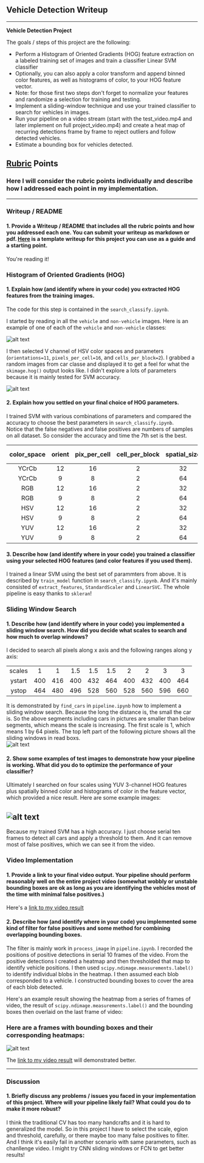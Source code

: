 ## Vehicle Detection Writeup
---

**Vehicle Detection Project**

The goals / steps of this project are the following:

* Perform a Histogram of Oriented Gradients (HOG) feature extraction on a labeled training set of images and train a classifier Linear SVM classifier
* Optionally, you can also apply a color transform and append binned color features, as well as histograms of color, to your HOG feature vector. 
* Note: for those first two steps don't forget to normalize your features and randomize a selection for training and testing.
* Implement a sliding-window technique and use your trained classifier to search for vehicles in images.
* Run your pipeline on a video stream (start with the test_video.mp4 and later implement on full project_video.mp4) and create a heat map of recurring detections frame by frame to reject outliers and follow detected vehicles.
* Estimate a bounding box for vehicles detected.

[//]: # (Image References)
[image1]: ./output_images/car_nocar.jpg
[image2]: ./output_images/hog.jpg
[image3]: ./output_images/pipeline.jpg
[image4]: ./output_images/heat.jpg
[image5]: ./examples/bboxes_and_heat.png
[image6]: ./examples/labels_map.png
[image7]: ./examples/output_bboxes.png
[video1]: ./test_videos_output/project_video_output.mp4

## [Rubric](https://review.udacity.com/#!/rubrics/513/view) Points
### Here I will consider the rubric points individually and describe how I addressed each point in my implementation.  

---
### Writeup / README

#### 1. Provide a Writeup / README that includes all the rubric points and how you addressed each one.  You can submit your writeup as markdown or pdf.  [Here](https://github.com/udacity/CarND-Vehicle-Detection/blob/master/writeup_template.md) is a template writeup for this project you can use as a guide and a starting point.  

You're reading it!

### Histogram of Oriented Gradients (HOG)

#### 1. Explain how (and identify where in your code) you extracted HOG features from the training images.

The code for this step is contained in the `search_classify.ipynb`.  

I started by reading in all the `vehicle` and `non-vehicle` images.  Here is an example of one of each of the `vehicle` and `non-vehicle` classes:

![alt text][image1]

I then selected V channel of HSV color spaces and parameters (`orientations=11`, `pixels_per_cell=16`, and `cells_per_block=2`).  I grabbed a random images from car classe and displayed it to get a feel for what the `skimage.hog()` output looks like. I didn't explore a lots of parameters because it is mainly tested for SVM accuracy.

![alt text][image2]

#### 2. Explain how you settled on your final choice of HOG parameters.

I trained SVM with various combinations of parameters and compared the accuracy to choose the best parameters in  `search_classify.ipynb`.  
Notice that the false negatives and false positives are numbers of samples on all dataset. So consider the accuracy and time the 7th set is the best.  
  
| color_space | orient | pix_per_cell | cell_per_block | spatial_size | hist_bins | Accuracy | Time(s) | false negatives | false positives |  
|:-----------:|:-------:|:-----------:|:--------------:|:------------:|:---------:|:--------:|:---:|:-----------:| :-----------:|  
| YCrCb | 12 | 16 | 2 | 32 | 32 | 0.9944 | 0.1947 | 6 | 4 |  
| YCrCb | 9 | 8 | 2 | 64 | 64 | 0.9938 | 0.3596 | 9 | 2 |  
| RGB | 12 | 16 | 2 | 32 | 32 | 0.9865 | 0.1938 | 12 | 12 |  
| RGB | 9 | 8 | 2 | 64 | 64 | 0.987 | 0.3616 | 15 | 8 |  
| HSV | 12 | 16 | 2 | 32 | 32 | 0.9932 | 0.193 | 7 | 5 |  
| HSV | 9 | 8 | 2 | 64 | 64 |  0.9949 | 0.3684 | 7 | 2 |  
| YUV | 12 | 16 | 2 | 32 | 32 | 0.9955 | 0.1899 | 7 | 1 |  
| YUV | 9 | 8 | 2 | 64 | 64 | 0.9944 | 0.3692 | 7 | 3 |  


#### 3. Describe how (and identify where in your code) you trained a classifier using your selected HOG features (and color features if you used them).
  
I trained a linear SVM using the best set of parammters from above. It is described by `train_model` function in `search_classify.ipynb`. And it's mainly consisted of `extract_features`, `StandardScaler` and `LinearSVC`. The whole pipeline is easy thanks to `skleran`!  
  
### Sliding Window Search

#### 1. Describe how (and identify where in your code) you implemented a sliding window search.  How did you decide what scales to search and how much to overlap windows?

I decided to search all pixels along x axis and the following ranges along y axis:  
  
|  |  |  |  |  |  |  |  |  |  |  
|:--:|:--:|:--:|:--:|:--:|:--:|:--:|:--:|:--:|:--:|  
|scales|1| 1| 1.5| 1.5| 1.5| 2| 2| 3| 3|  
|ystart |400|416| 400| 432| 464| 400| 432| 400| 464|  
|ystop |464| 480| 496| 528| 560| 528| 560| 596| 660|  
  
It is demonstrated by `find_cars` in `pipeline.ipynb` how to implement a  sliding window search. Because the long the distance is, the small the car is. So the above segments including cars in pictures are smaller than below segments, which means the scale is increasing. The first scale is 1, which means 1 by 64 pixels. The top left part of the following picture shows all the sliding windows in read boxs.  
![alt text][image3]

#### 2. Show some examples of test images to demonstrate how your pipeline is working.  What did you do to optimize the performance of your classifier?

Ultimately I searched on four scales using YUV 3-channel HOG features plus spatially binned color and histograms of color in the feature vector, which provided a nice result.  Here are some example images:

![alt text][image3]
---  
  
Because my trained SVM has a high accuracy. I just choose serial ten frames to detect all cars and apply a threshold to them. And it can remove most of false positives, which we can see it from the video.  

### Video Implementation

#### 1. Provide a link to your final video output.  Your pipeline should perform reasonably well on the entire project video (somewhat wobbly or unstable bounding boxes are ok as long as you are identifying the vehicles most of the time with minimal false positives.)
Here's a [link to my video result](./test_videos_output/project_video_output.mp4)


#### 2. Describe how (and identify where in your code) you implemented some kind of filter for false positives and some method for combining overlapping bounding boxes.

The filter is mainly work in `process_image` in `pipeline.ipynb`. I recorded the positions of positive detections in serial 10 frames of the video.  From the positive detections I created a heatmap and then thresholded that map to identify vehicle positions. I then used `scipy.ndimage.measurements.label()` to identify individual blobs in the heatmap.  I then assumed each blob corresponded to a vehicle.  I constructed bounding boxes to cover the area of each blob detected.  

Here's an example result showing the heatmap from a series of frames of video, the result of `scipy.ndimage.measurements.label()` and the bounding boxes then overlaid on the last frame of video:

### Here are a frames with bounding boxes and their corresponding heatmaps:
  
![alt text][image4]  
  
The [link to my video result](./test_videos_output/project_video_output.mp4) will demonstrated better.  



---

### Discussion

#### 1. Briefly discuss any problems / issues you faced in your implementation of this project.  Where will your pipeline likely fail?  What could you do to make it more robust?

I think the traditional CV has too many handcrafts and it is hard to generalized the model. So in this project I have to select the scale, egion and threshold, carefully, or there maybe too many false positives to filter. And I think it's easily fail in another scenario with same parameters, such as chanllenge video. I might try CNN sliding windows or FCN to get better results!
